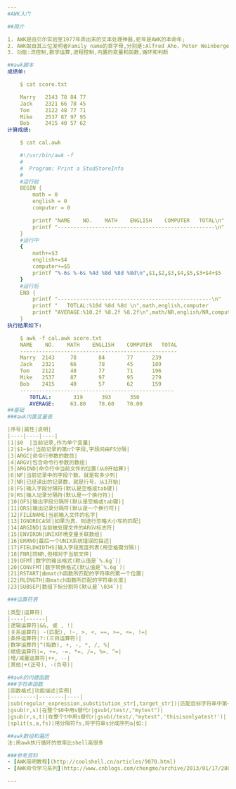 ```yaml
---
#AWK入门

##简介

1. AWK是由贝尔实验室1977年弄出来的文本处理神器,蛇年是AWK的本命年;  
2. AWK取自其三位发明者Family name的首字母,分别是:Alfred Aho，Peter Weinberger, 和 Brian Kernighan;  
3. 功能:流控制,数学运算,进程控制,内置的变量和函数,循环和判断

##awk脚本
成绩单:

    $ cat score.txt

    Marry   2143 78 84 77
    Jack    2321 66 78 45
    Tom     2122 48 77 71
    Mike    2537 87 97 95
    Bob     2415 40 57 62
计算成绩:

    $ cat cal.awk

    #!/usr/bin/awk -f
    #
    #  Program: Print a StudStoreInfo
    #
    #运行前
    BEGIN {
        math = 0
        english = 0
        computer = 0

        printf "NAME    NO.    MATH    ENGLISH    COMPUTER   TOTAL\n"
        printf "--------------------------------------------------\n"
    }
    #运行中
    {
        math+=$3
        english+=$4
        computer+=$5
        printf "%-6s %-6s %4d %8d %8d %8d\n",$1,$2,$3,$4,$5,$3+$4+$5
    }
    #运行后
    END {
        printf "-------------------------------------------------\n"
        printf "   TOTLAL:%10d %8d %8d \n",math,english,computer
        printf "AVERAGE:%10.2f %8.2f %8.2f\n",math/NR,english/NR,computer/NR
    }
执行结果如下:

    $ awk -f cal.awk score.txt
    NAME    NO.    MATH    ENGLISH    COMPUTER   TOTAL
    --------------------------------------------------
    Marry  2143     78       84       77      239
    Jack   2321     66       78       45      189
    Tom    2122     48       77       71      196
    Mike   2537     87       97       95      279
    Bob    2415     40       57       62      159
    -------------------------------------------------
       TOTLAL:       319      393      350 
       AVERAGE:     63.80    78.60    70.00
##基础
###awk内置变量表

|序号|属性|说明|
|----|----|----|
|1|$0  |当前记录,作为单个变量|
|2|$1~$n|当前记录的第n个字段,字段间由FS分隔|
|3|ARGC|命令行参数的数目|
|4|ARGV|包含命令行参数的数组|
|5|ARGIND|命令行中当前文件的位置(从0开始算)|
|6|NF|当前记录中的字段个数，就是有多少列|
|7|NR|已经读出的记录数，就是行号，从1开始|
|8|FS|输入字段分隔符(默认是空格或tab键)|
|9|RS|输入记录分隔符(默认是一个换行符)|
|10|OFS|输出字段分隔符(默认是空格或tab键)|
|11|ORS|输出记录分隔符(默认是一个换行符)|
|12|FILENAME|当前输入文件的名字|
|13|IGNORECASE|如果为真，则进行忽略大小写的匹配|
|14|ARGIND|当前被处理文件的ARGV标志符|
|15|ENVIRON|UNIX环境变量关联数组|
|16|ERRNO|最后一个UNIX系统错误的描述|
|17|FIELDWIDTHS|输入字段宽度列表(用空格键分隔)|
|18|FNR|同NR,但相对于当前文件|
|19|OFMT|数字的输出格式(默认值是`%.6g`)|
|20|CONVFMT|数字转换格式(默认值是`%.6g`)|
|21|RSTART|由match函数所匹配的字符串的第一个位置|
|22|RLENGTH|由match函数所匹配的字符串长度|
|23|SUBSEP|数组下标分割符(默认是`\034`)|

###运算符表

|类型|运算符|
|----|------|
|逻辑运算符|&&, 或 , !|
|关系运算符| ~(匹配), !~, >, <, ==, >=, <=, !=|
|条件运算符|?:(三目运算符)|
|数学运算符|^(指数), +, -, *, /, %|
|赋值运算符|=, +=, -=, *=, /=, %=, ^=|
|增/减量运算符|++, --|
|其他|+(正号), -(负号)|

##awk的内建函数
###字符串函数
|函数格式|功能描述|实例|
|--------|--------|----|
|sub(regular_expression,substitution_str[,target_str])|匹配目标字符串中第一个符合正则规则的字符串,然后用替换字符串代替|sub(/test/,"mytest")|
|gsub(r,s)|在整个$0中用s替代r|gsub(/test/,"mytest")|
|gsub(r,s,t)|在整个t中用s替代r|gsub(/test/,"mytest",'thisisonlyatest!')|
|split(s,a,fs)|用分隔符fs,将字符串s分成序列a|如:|

##awk数组和遍历
注:用awk执行循环的效率比shell高很多

###参考资料
- [AWK简明教程](http://coolshell.cn/articles/9070.html)
- [AWK命令学习系列](http://www.cnblogs.com/chengmo/archive/2013/01/17/2865479.html)

---
```

